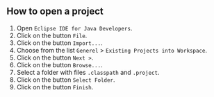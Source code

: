 ## How to open a project

1. Open `Eclipse IDE for Java Developers`.
1. Click on the button `File`.
1. Click on the button `Import...`.
1. Choose from the list `Generel` > `Existing Projects into Workspace`.
1. Click on the button `Next >`.
1. Click on the button `Browse...`.
1. Select a folder with files `.classpath` and `.project`.
1. Click on the button `Select Folder`.
1. Click on the button `Finish`.
